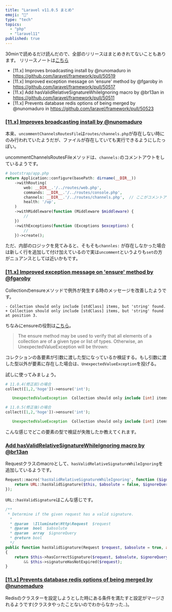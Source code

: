 ```yaml
---
title: "Laravel v11.0.5 まとめ"
emoji: "📘"
type: "tech"
topics:
  - "php"
  - "laravel11"
published: true 
---
```


30minで読めるだけ読んだので、全部のリリースはまとめきれてないこともあります。
リリースノートは[こちら](https://github.com/laravel/framework/releases/tag/v11.0.5)

- [11.x] Improves broadcasting install by @nunomaduro in https://github.com/laravel/framework/pull/50519
- [11.x] Improved exception message on 'ensure' method by @fgaroby in https://github.com/laravel/framework/pull/50517
- [11.x] Add hasValidRelativeSignatureWhileIgnoring macro by @br13an in https://github.com/laravel/framework/pull/50511
- [11.x] Prevents database redis options of being merged by @nunomaduro in https://github.com/laravel/framework/pull/50523

### [[11.x] Improves broadcasting install by @nunomaduro](https://github.com/laravel/framework/pull/50519)

本来、`uncommentChannelsRoutesFile`は`routes/channels.php`が存在しない時にのみ行われていたようだが、ファイルが存在していても実行できるようにしたっぽい。

uncommentChannelsRoutesFileメソッドは、`channels:`のコメントアウトをしているようです。

```php
# bootstrap/app.php
return Application::configure(basePath: dirname(__DIR__))
    ->withRouting(
        web: __DIR__.'/../routes/web.php',
        commands: __DIR__.'/../routes/console.php',
        channels: __DIR__.'/../routes/channels.php',  // ここがコメントアウトされていなかった場合、コメントアウトをしてくれるらしいです。
        health: '/up',
    )
    ->withMiddleware(function (Middleware $middleware) {
        //
    })
    ->withExceptions(function (Exceptions $exceptions) {
        //
    })->create();

```

ただ、内部のロジックを見てみると、そもそも`channles:` が存在しなかった場合は新しく行を追加して付け加えているので実は`uncomment`というよりも`set`の方がニュアンスとしては近いかもです。


### [[11.x] Improved exception message on 'ensure' method by @fgaroby](https://github.com/laravel/framework/pull/50517)

Collectionのensureメソッドで例外が発生する時のメッセージを改善したようです。

```
- Collection should only include [stdClass] items, but 'string' found.
+ Collection should only include [stdClass] items, but 'string' found at position 3.
```

ちなみにensureの役割は[こちら](https://laravel.com/docs/11.x/collections#method-ensure)。

> The ensure method may be used to verify that all elements of a collection are of a given type or list of types. Otherwise, an UnexpectedValueException will be thrown:

コレクションの各要素が引数に渡した型になっているか検証する。もし引数に渡した型以外が要素に存在した場合は、`UnexpectedValueException`を投げる。

試しに使ってみましょう。

```php
# 11.0.4(修正前)の場合
collect([1,2,'hoge'])->ensure('int');

   UnexpectedValueException  Collection should only include [int] items, but 'string' found.
```

```php
# 11.0.5(修正後)の場合
collect([1,2,'hoge'])->ensure('int');

   UnexpectedValueException  Collection should only include [int] items, but 'string' found at position 2.
```

こんな感じでどこの要素の型で検証が失敗したか教えてくれます。


### [Add hasValidRelativeSignatureWhileIgnoring macro by @br13an](https://github.com/laravel/framework/pull/50511)


Requestクラスのmacroとして、`hasValidRelativeSignatureWhileIgnoring`を追加しているようです。

```php
Request::macro('hasValidRelativeSignatureWhileIgnoring', function ($ignoreQuery = []) {
    return URL::hasValidSignature($this, $absolute = false, $ignoreQuery);
});
```

`URL::hasValidSignature`はこんな感じです。

```php
/**
 * Determine if the given request has a valid signature.
  *
  * @param  \Illuminate\Http\Request  $request
  * @param  bool  $absolute
  * @param  array  $ignoreQuery
  * @return bool
  */
public function hasValidSignature(Request $request, $absolute = true, array $ignoreQuery = [])
{
    return $this->hasCorrectSignature($request, $absolute, $ignoreQuery)
        && $this->signatureHasNotExpired($request);
}
```

### [[11.x] Prevents database redis options of being merged by @nunomaduro](https://github.com/laravel/framework/pull/50523)

Redisのクラスターを設定しようとした時にある条件を満たすと設定がマージされるようです(クラスタやったことないのでわからなかった..)。
